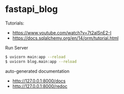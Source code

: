# fastapi_blog

Tutorials:
- https://www.youtube.com/watch?v=7t2alSnE2-I  
- https://docs.sqlalchemy.org/en/14/orm/tutorial.html


Run Server

```bash
$ uvicorn main:app --reload
$ uvicorn blog.main:app --reload
```

auto-generated documentation  
 - http://127.0.0.1:8000/docs
 - http://127.0.0.1:8000/redoc